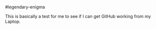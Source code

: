 #legendary-enigma

This is basically a test for me to see if I can get GitHub working from my Laptop.
